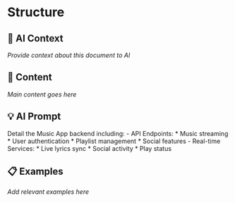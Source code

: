 # Structure

## 🤖 AI Context

_Provide context about this document to AI_

## 📝 Content

_Main content goes here_

## 💡 AI Prompt

Detail the Music App backend including:
        - API Endpoints:
          * Music streaming
          * User authentication
          * Playlist management
          * Social features
        - Real-time Services:
          * Live lyrics sync
          * Social activity
          * Play status

## 📋 Examples

_Add relevant examples here_

